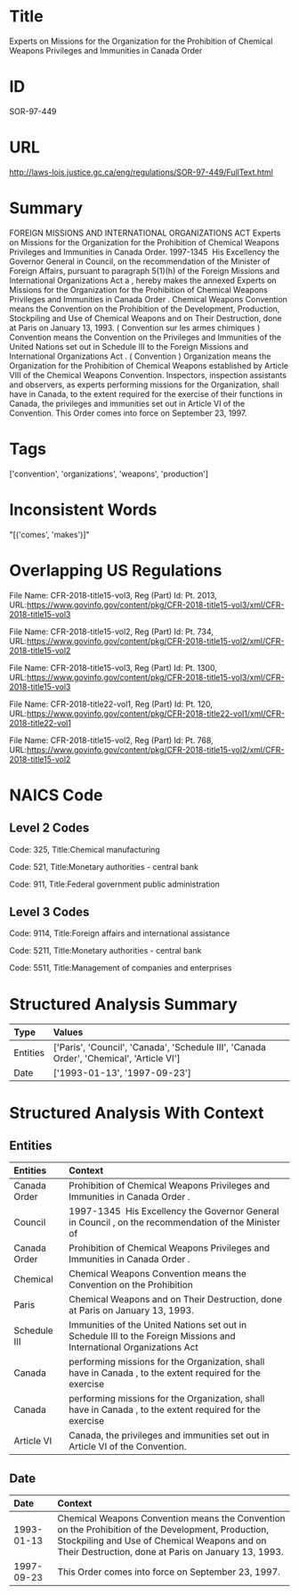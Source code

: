 # Title
Experts on Missions for the Organization for the Prohibition of Chemical Weapons Privileges and Immunities in Canada Order


# ID
SOR-97-449

# URL
http://laws-lois.justice.gc.ca/eng/regulations/SOR-97-449/FullText.html


# Summary
FOREIGN MISSIONS AND INTERNATIONAL ORGANIZATIONS ACT Experts on Missions for the Organization for the Prohibition of Chemical Weapons Privileges and Immunities in Canada Order.
1997-1345  His Excellency the Governor General in Council, on the recommendation of the Minister of Foreign Affairs, pursuant to paragraph 5(1)(h) of the  Foreign Missions and International Organizations Act a , hereby makes the annexed  Experts on Missions for the Organization for the Prohibition of Chemical Weapons Privileges and Immunities in Canada Order .
Chemical Weapons Convention  means the Convention on the Prohibition of the Development, Production, Stockpiling and Use of Chemical Weapons and on Their Destruction, done at Paris on January 13, 1993.
( Convention sur les armes chimiques ) Convention  means the Convention on the Privileges and Immunities of the United Nations set out in Schedule III to the  Foreign Missions and International Organizations Act .
( Convention ) Organization  means the Organization for the Prohibition of Chemical Weapons established by Article VIII of the Chemical Weapons Convention.
Inspectors, inspection assistants and observers, as experts performing missions for the Organization, shall have in Canada, to the extent required for the exercise of their functions in Canada, the privileges and immunities set out in Article VI of the Convention.
This Order comes into force on September 23, 1997.


# Tags
['convention', 'organizations', 'weapons', 'production']


# Inconsistent Words
"[('comes', 'makes')]"


# Overlapping US Regulations
File Name: CFR-2018-title15-vol3, Reg (Part) Id: Pt. 2013, URL:https://www.govinfo.gov/content/pkg/CFR-2018-title15-vol3/xml/CFR-2018-title15-vol3

File Name: CFR-2018-title15-vol2, Reg (Part) Id: Pt. 734, URL:https://www.govinfo.gov/content/pkg/CFR-2018-title15-vol2/xml/CFR-2018-title15-vol2

File Name: CFR-2018-title15-vol3, Reg (Part) Id: Pt. 1300, URL:https://www.govinfo.gov/content/pkg/CFR-2018-title15-vol3/xml/CFR-2018-title15-vol3

File Name: CFR-2018-title22-vol1, Reg (Part) Id: Pt. 120, URL:https://www.govinfo.gov/content/pkg/CFR-2018-title22-vol1/xml/CFR-2018-title22-vol1

File Name: CFR-2018-title15-vol2, Reg (Part) Id: Pt. 768, URL:https://www.govinfo.gov/content/pkg/CFR-2018-title15-vol2/xml/CFR-2018-title15-vol2




# NAICS Code
## Level 2 Codes
Code: 325, Title:Chemical manufacturing

Code: 521, Title:Monetary authorities - central bank

Code: 911, Title:Federal government public administration




## Level 3 Codes
Code: 9114, Title:Foreign affairs and international assistance

Code: 5211, Title:Monetary authorities - central bank

Code: 5511, Title:Management of companies and enterprises







# Structured Analysis Summary
| Type     | Values                                                                                   |
|:---------|:-----------------------------------------------------------------------------------------|
| Entities | ['Paris', 'Council', 'Canada', 'Schedule III', 'Canada Order', 'Chemical', 'Article VI'] |
| Date     | ['1993-01-13', '1997-09-23']                                                             |


# Structured Analysis With Context
 


## Entities
| Entities     | Context                                                                                                              |
|:-------------|:---------------------------------------------------------------------------------------------------------------------|
| Canada Order | Prohibition of Chemical Weapons Privileges and Immunities in Canada Order .                                          |
| Council      | 1997-1345  His Excellency the Governor General in  Council , on the recommendation of the Minister of                |
| Canada Order | Prohibition of Chemical Weapons Privileges and Immunities in Canada Order  .                                         |
| Chemical     | Chemical Weapons Convention means the Convention on the Prohibition                                                  |
| Paris        | Chemical Weapons and on Their Destruction, done at Paris  on January 13, 1993.                                       |
| Schedule III | Immunities of the United Nations set out in Schedule III to the Foreign Missions and International Organizations Act |
| Canada       | performing missions for the Organization, shall have in Canada , to the extent required for the exercise             |
| Canada       | performing missions for the Organization, shall have in Canada , to the extent required for the exercise             |
| Article VI   | Canada, the privileges and immunities set out in Article VI  of the Convention.                                      |


## Date
| Date       | Context                                                                                                                                                                                                   |
|:-----------|:----------------------------------------------------------------------------------------------------------------------------------------------------------------------------------------------------------|
| 1993-01-13 | Chemical Weapons Convention  means the Convention on the Prohibition of the Development, Production, Stockpiling and Use of Chemical Weapons and on Their Destruction, done at Paris on January 13, 1993. |
| 1997-09-23 | This Order comes into force on September 23, 1997.                                                                                                                                                        |


